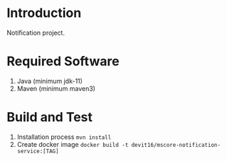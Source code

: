 # Introduction

Notification project.

# Required Software

1. Java (minimum jdk-11)
2. Maven (minimum maven3)

# Build and Test

1. Installation process
   `mvn install`
2. Create docker image
   `docker build -t devit16/mscore-notification-service:[TAG]`
